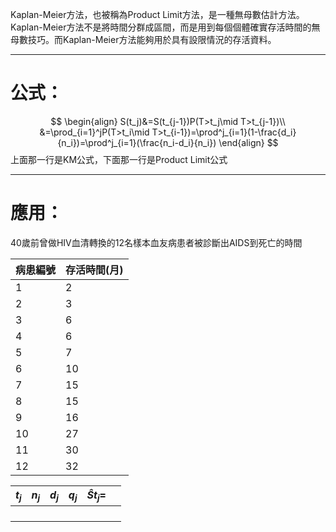 Kaplan-Meier方法，也被稱為Product Limit方法，是一種無母數估計方法。Kaplan-Meier方法不是將時間分群成區間，而是用到每個個體確實存活時間的無母數技巧。而Kaplan-Meier方法能夠用於具有設限情況的存活資料。
- - -
# 公式：
$$
\begin{align}
S(t_j)&=S(t_{j-1})P(T>t_j\mid T>t_{j-1})\\
&=\prod_{i=1}^jP(T>t_i\mid T>t_{i-1})=\prod^j_{i=1}(1-\frac{d_i}{n_i})=\prod^j_{i=1}(\frac{n_i-d_i}{n_i})
\end{align}
$$
上面那一行是KM公式，下面那一行是Product Limit公式
- - -
# 應用：
40歲前曾做HIV血清轉換的12名樣本血友病患者被診斷出AIDS到死亡的時間

| 病患編號 | 存活時間(月) |
| ---- | ------- |
| 1    | 2       |
| 2    | 3       |
| 3    | 6       |
| 4    | 6       |
| 5    | 7       |
| 6    | 10      |
| 7    | 15      |
| 8    | 15      |
| 9    | 16      |
| 10   | 27      |
| 11   | 30      |
| 12   | 32      |


| $t_j$ | $n_j$ | $d_j$ | $q_j$ | $\hat{S}t_j=$ |     |
| :---: | :---: | ----- | ----- | ------------- | --- |
|       |       |       |       |               |     |
|       |       |       |       |               |     |
|       |       |       |       |               |     |
|       |       |       |       |               |     |
